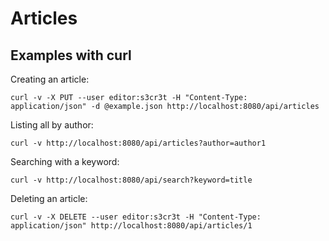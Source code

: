 # Articles

## Examples with curl

Creating an article:

`curl -v -X PUT --user editor:s3cr3t -H "Content-Type: application/json" -d @example.json http://localhost:8080/api/articles`

Listing all by author:

`curl -v http://localhost:8080/api/articles?author=author1`

Searching with a keyword:

`curl -v http://localhost:8080/api/search?keyword=title`

Deleting an article:

`curl -v -X DELETE --user editor:s3cr3t -H "Content-Type: application/json" http://localhost:8080/api/articles/1`

